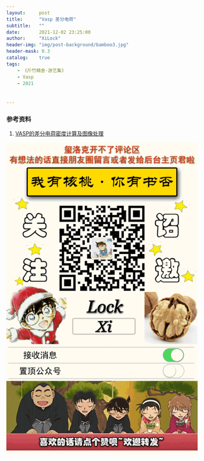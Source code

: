 ```yaml
---
layout:     post
title:      "Vasp 差分电荷"
subtitle:   ""
date:       2021-12-02 23:25:00
author:     "XiLock"
header-img: "img/post-background/bamboo3.jpg"
header-mask: 0.3
catalog:    true
tags:
    - 《斤竹精舍·游艺集》
    - Vasp
    - 2021


---
```




### 参考资料
1. [VASP的差分电荷密度计算及图像处理](https://chempeng.github.io/post/2017/02/26/vasp%E7%9A%84%E5%B7%AE%E5%88%86%E7%94%B5%E8%8D%B7%E5%AF%86%E5%BA%A6%E8%AE%A1%E7%AE%97%E5%8F%8A%E5%9B%BE%E5%83%8F%E5%A4%84%E7%90%86/)

![](/img/wc-tail.GIF)
